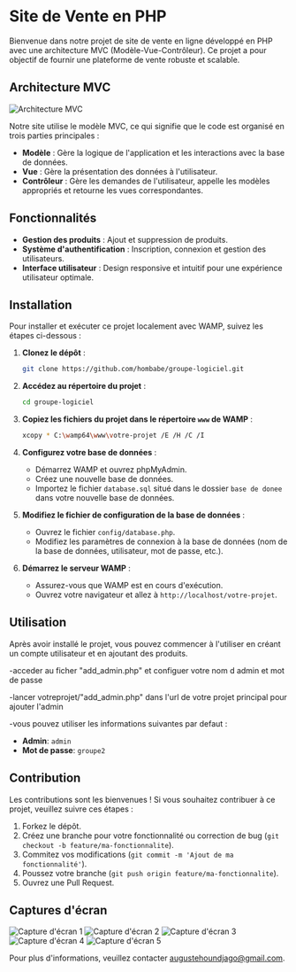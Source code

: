 # Site de Vente en PHP

Bienvenue dans notre projet de site de vente en ligne développé en PHP avec une architecture MVC (Modèle-Vue-Contrôleur). Ce projet a pour objectif de fournir une plateforme de vente robuste et scalable.

## Architecture MVC

![Architecture MVC](/public/captures/mvc.png)

Notre site utilise le modèle MVC, ce qui signifie que le code est organisé en trois parties principales :
- **Modèle** : Gère la logique de l'application et les interactions avec la base de données.
- **Vue** : Gère la présentation des données à l'utilisateur.
- **Contrôleur** : Gère les demandes de l'utilisateur, appelle les modèles appropriés et retourne les vues correspondantes.

## Fonctionnalités

- **Gestion des produits** : Ajout et suppression de produits.
- **Système d'authentification** : Inscription, connexion et gestion des utilisateurs.
- **Interface utilisateur** : Design responsive et intuitif pour une expérience utilisateur optimale.

## Installation

Pour installer et exécuter ce projet localement avec WAMP, suivez les étapes ci-dessous :

1. **Clonez le dépôt** :
    ```bash
    git clone https://github.com/hombabe/groupe-logiciel.git
    ```

2. **Accédez au répertoire du projet** :
    ```bash
    cd groupe-logiciel
    ```

3. **Copiez les fichiers du projet dans le répertoire `www` de WAMP** :
    ```bash
    xcopy * C:\wamp64\www\votre-projet /E /H /C /I
    ```

4. **Configurez votre base de données** :
    - Démarrez WAMP et ouvrez phpMyAdmin.
    - Créez une nouvelle base de données.
    - Importez le fichier `database.sql` situé dans le dossier `base de donee` dans votre nouvelle base de données.

5. **Modifiez le fichier de configuration de la base de données** :
    - Ouvrez le fichier `config/database.php`.
    - Modifiez les paramètres de connexion à la base de données (nom de la base de données, utilisateur, mot de passe, etc.).

6. **Démarrez le serveur WAMP** :
    - Assurez-vous que WAMP est en cours d'exécution.
    - Ouvrez votre navigateur et allez à `http://localhost/votre-projet`.

## Utilisation

Après avoir installé le projet, vous pouvez commencer à l'utiliser en créant un compte utilisateur et en ajoutant des produits.

-acceder au ficher "add_admin.php" et configuer votre nom d admin et mot de passe

-lancer votreprojet/"add_admin.php" dans l'url de votre projet principal pour ajouter l'admin

-vous pouvez utiliser les informations suivantes par defaut :

- **Admin**: `admin`
- **Mot de passe**: `groupe2`

## Contribution

Les contributions sont les bienvenues ! Si vous souhaitez contribuer à ce projet, veuillez suivre ces étapes :

1. Forkez le dépôt.
2. Créez une branche pour votre fonctionnalité ou correction de bug (`git checkout -b feature/ma-fonctionnalite`).
3. Commitez vos modifications (`git commit -m 'Ajout de ma fonctionnalité'`).
4. Poussez votre branche (`git push origin feature/ma-fonctionnalite`).
5. Ouvrez une Pull Request.

## Captures d'écran

![Capture d'écran 1](/public/captures/header.png)
![Capture d'écran 2](/public/captures/products.png)
![Capture d'écran 3](/public/captures/footer.png)
![Capture d'écran 4](/public/captures/add%20product.png)
![Capture d'écran 5](/public/captures/about.png)

Pour plus d'informations, veuillez contacter [augustehoundjago@gmail.com](mailto:augustehoundjago@gmail.com).
